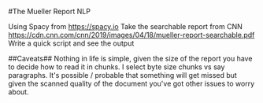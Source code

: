 #The Mueller Report NLP

Using Spacy from <https://spacy.io>
Take the searchable report from CNN <https://cdn.cnn.com/cnn/2019/images/04/18/mueller-report-searchable.pdf>
Write a quick script and see the output

##Caveats##
Nothing in life is simple, given the size of the report you have to 
decide how to read it in chunks. I select byte size chunks vs say paragraphs. 
It's possible / probable that something will get missed but given the scanned quality of the document you've got other issues to worry about.

